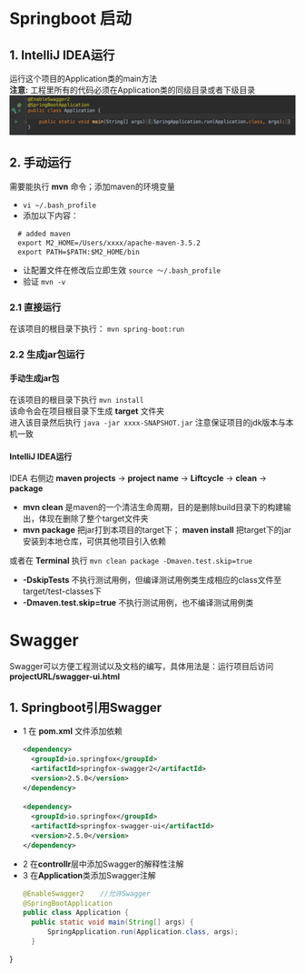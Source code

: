 # Springboot 启动

## 1. IntelliJ IDEA运行
运行这个项目的Application类的main方法 <br/>
**注意:** 工程里所有的代码必须在Application类的同级目录或者下级目录
 ![springbootStart_1](https://raw.githubusercontent.com/XianZhou/Jotting/master/img/Tips/SpringbootNote/springbootStart_1.png)

## 2. 手动运行
需要能执行 **mvn** 命令；添加maven的环境变量 <br/>
  * ```vi ~/.bash_profile```
  * 添加以下内容：
  ```
    # added maven
    export M2_HOME=/Users/xxxx/apache-maven-3.5.2
    export PATH=$PATH:$M2_HOME/bin
  ```
  * 让配置文件在修改后立即生效 ```source ～/.bash_profile```
  * 验证 ```mvn -v```

### 2.1 直接运行
在该项目的根目录下执行： ```mvn spring-boot:run```
### 2.2 生成jar包运行
#### 手动生成jar包
在该项目的根目录下执行 ```mvn install``` <br/>
该命令会在项目根目录下生成 **target** 文件夹 <br/>
 进入该目录然后执行 ```java -jar xxxx-SNAPSHOT.jar``` 注意保证项目的jdk版本与本机一致

#### IntelliJ IDEA运行
IDEA 右侧边 **maven projects** -> **project name** -> **Liftcycle** -> **clean** -> **package** <br/>
  * **mvn clean** 是maven的一个清洁生命周期，目的是删除build目录下的构建输出，体现在删除了整个target文件夹
  * **mvn package** 把jar打到本项目的target下； **maven install** 把target下的jar安装到本地仓库，可供其他项目引入依赖

或者在 **Terminal** 执行 ```mvn clean package -Dmaven.test.skip=true``` <br/>
  * **-DskipTests** 不执行测试用例，但编译测试用例类生成相应的class文件至target/test-classes下
  * **-Dmaven.test.skip=true** 不执行测试用例，也不编译测试用例类

# Swagger
Swagger可以方便工程测试以及文档的编写，具体用法是：运行项目后访问 **projectURL/swagger-ui.html**
## 1. Springboot引用Swagger
* 1 在 **pom.xml** 文件添加依赖
  ```xml
  <dependency>
    <groupId>io.springfox</groupId>
    <artifactId>springfox-swagger2</artifactId>
    <version>2.5.0</version>
  </dependency>

  <dependency>
    <groupId>io.springfox</groupId>
    <artifactId>springfox-swagger-ui</artifactId>
    <version>2.5.0</version>
  </dependency>
  ```
* 2 在**controllr**层中添加Swagger的解释性注解
* 3 在**Application**类添加Swagger注解
  ```java
  @EnableSwagger2    //允许Swagger
  @SpringBootApplication
  public class Application {
    public static void main(String[] args) {
        SpringApplication.run(Application.class, args);
    }
}
  ```

